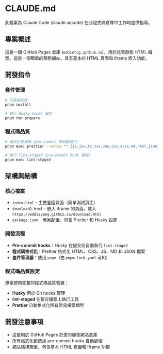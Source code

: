 # CLAUDE.md

此檔案為 Claude Code (claude.ai/code) 在此程式碼倉庫中工作時提供指導。

## 專案概述

這是一個 GitHub Pages 倉庫 (`eddietcg.github.io`)，用於託管靜態 HTML 檔案。這是一個簡單的靜態網站，具有基本的 HTML 頁面和 iframe 嵌入功能。

## 開發指令

### 套件管理

```bash
# 安裝相依性
pnpm install

# 執行 Husky hooks 設定
pnpm run prepare
```

### 程式碼品質

```bash
# 格式化程式碼（pre-commit 時自動執行）
pnpm exec prettier --write "*.{js,jsx,ts,tsx,vue,css,scss,md,html,json}"

# 執行 lint-staged（pre-commit hook 使用）
pnpm exec lint-staged
```

## 架構與結構

### 核心檔案

- `index.html` - 主要登陸頁面（簡單測試頁面）
- `download2.html` - 嵌入 iframe 的頁面，載入 `https://eddieyang.github.io/download.html`
- `package.json` - 專案配置，包含 Prettier 和 Husky 設定

### 開發流程

- **Pre-commit hooks**：Husky 在提交前自動執行 `lint-staged`
- **程式碼格式化**：Prettier 格式化 HTML、CSS、JS、MD 和 JSON 檔案
- **套件管理器**：使用 `pnpm`（由 `pnpm-lock.yaml` 可知）

### 程式碼品質設定

專案使用完整的程式碼品質管線：

- **Husky** 用於 Git hooks 管理
- **lint-staged** 在暫存檔案上執行工具
- **Prettier** 自動格式化所有常見檔案類型

## 開發注意事項

- 這是用於 GitHub Pages 託管的靜態網站倉庫
- 所有格式化都透過 pre-commit hooks 自動處理
- 網站結構簡單，包含基本 HTML 頁面和 iframe 功能
